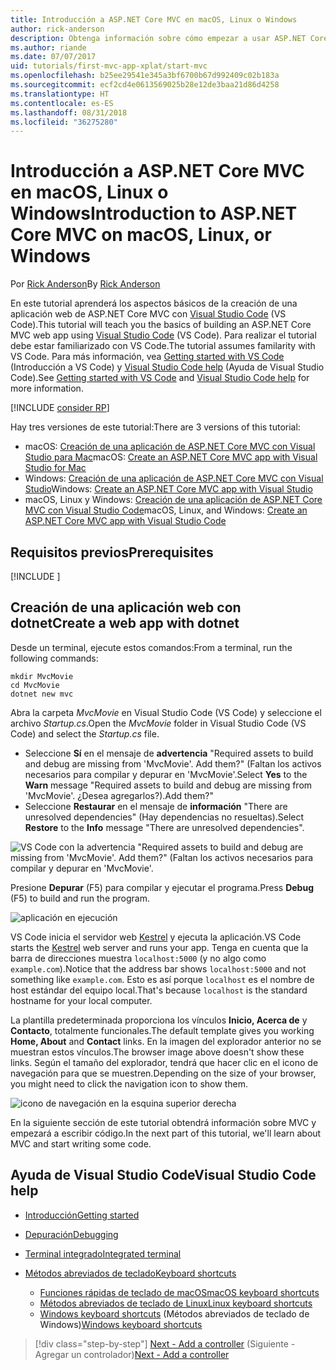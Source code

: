 ```yaml
---
title: Introducción a ASP.NET Core MVC en macOS, Linux o Windows
author: rick-anderson
description: Obtenga información sobre cómo empezar a usar ASP.NET Core MVC y Visual Studio Code en macOS, Linux y Windows.
ms.author: riande
ms.date: 07/07/2017
uid: tutorials/first-mvc-app-xplat/start-mvc
ms.openlocfilehash: b25ee29541e345a3bf6700b67d992409c02b183a
ms.sourcegitcommit: ecf2cd4e0613569025b28e12de3baa21d86d4258
ms.translationtype: HT
ms.contentlocale: es-ES
ms.lasthandoff: 08/31/2018
ms.locfileid: "36275280"
---
```

# <a name="introduction-to-aspnet-core-mvc-on-macos-linux-or-windows"></a><span data-ttu-id="b19cc-103">Introducción a ASP.NET Core MVC en macOS, Linux o Windows</span><span class="sxs-lookup"><span data-stu-id="b19cc-103">Introduction to ASP.NET Core MVC on macOS, Linux, or Windows</span></span>

<span data-ttu-id="b19cc-104">Por [Rick Anderson](https://twitter.com/RickAndMSFT)</span><span class="sxs-lookup"><span data-stu-id="b19cc-104">By [Rick Anderson](https://twitter.com/RickAndMSFT)</span></span>

<span data-ttu-id="b19cc-105">En este tutorial aprenderá los aspectos básicos de la creación de una aplicación web de ASP.NET Core MVC con [Visual Studio Code](https://code.visualstudio.com) (VS Code).</span><span class="sxs-lookup"><span data-stu-id="b19cc-105">This tutorial will teach you the basics of building an ASP.NET Core MVC web app using [Visual Studio Code](https://code.visualstudio.com) (VS Code).</span></span> <span data-ttu-id="b19cc-106">Para realizar el tutorial debe estar familiarizado con VS Code.</span><span class="sxs-lookup"><span data-stu-id="b19cc-106">The tutorial assumes familarity with VS Code.</span></span> <span data-ttu-id="b19cc-107">Para más información, vea [Getting started with VS Code](https://code.visualstudio.com/docs) (Introducción a VS Code) y [Visual Studio Code help](#visual-studio-code-help) (Ayuda de Visual Studio Code).</span><span class="sxs-lookup"><span data-stu-id="b19cc-107">See [Getting started with VS Code](https://code.visualstudio.com/docs) and [Visual Studio Code help](#visual-studio-code-help) for more information.</span></span> 

[!INCLUDE [consider RP](../../includes/razor.md)]

<span data-ttu-id="b19cc-108">Hay tres versiones de este tutorial:</span><span class="sxs-lookup"><span data-stu-id="b19cc-108">There are 3 versions of this tutorial:</span></span>

* <span data-ttu-id="b19cc-109">macOS: [Creación de una aplicación de ASP.NET Core MVC con Visual Studio para Mac](xref:tutorials/first-mvc-app-mac/start-mvc)</span><span class="sxs-lookup"><span data-stu-id="b19cc-109">macOS: [Create an ASP.NET Core MVC app with Visual Studio for Mac](xref:tutorials/first-mvc-app-mac/start-mvc)</span></span>
* <span data-ttu-id="b19cc-110">Windows: [Creación de una aplicación de ASP.NET Core MVC con Visual Studio](xref:tutorials/first-mvc-app/start-mvc)</span><span class="sxs-lookup"><span data-stu-id="b19cc-110">Windows: [Create an ASP.NET Core MVC app with Visual Studio](xref:tutorials/first-mvc-app/start-mvc)</span></span>
* <span data-ttu-id="b19cc-111">macOS, Linux y Windows: [Creación de una aplicación de ASP.NET Core MVC con Visual Studio Code](xref:tutorials/first-mvc-app-xplat/start-mvc)</span><span class="sxs-lookup"><span data-stu-id="b19cc-111">macOS, Linux, and Windows: [Create an ASP.NET Core MVC app with Visual Studio Code](xref:tutorials/first-mvc-app-xplat/start-mvc)</span></span> 

## <a name="prerequisites"></a><span data-ttu-id="b19cc-112">Requisitos previos</span><span class="sxs-lookup"><span data-stu-id="b19cc-112">Prerequisites</span></span>

[!INCLUDE [](~/includes/net-core-prereqs-vscode.md)]

## <a name="create-a-web-app-with-dotnet"></a><span data-ttu-id="b19cc-113">Creación de una aplicación web con dotnet</span><span class="sxs-lookup"><span data-stu-id="b19cc-113">Create a web app with dotnet</span></span>

<span data-ttu-id="b19cc-114">Desde un terminal, ejecute estos comandos:</span><span class="sxs-lookup"><span data-stu-id="b19cc-114">From a terminal, run the following commands:</span></span>

```console
mkdir MvcMovie
cd MvcMovie
dotnet new mvc
```

<span data-ttu-id="b19cc-115">Abra la carpeta *MvcMovie* en Visual Studio Code (VS Code) y seleccione el archivo *Startup.cs*.</span><span class="sxs-lookup"><span data-stu-id="b19cc-115">Open the *MvcMovie* folder in Visual Studio Code (VS Code) and select the *Startup.cs* file.</span></span>

- <span data-ttu-id="b19cc-116">Seleccione **Sí** en el mensaje de **advertencia** "Required assets to build and debug are missing from 'MvcMovie'. Add them?" (Faltan los activos necesarios para compilar y depurar en 'MvcMovie'.</span><span class="sxs-lookup"><span data-stu-id="b19cc-116">Select **Yes** to the **Warn** message "Required assets to build and debug are missing from 'MvcMovie'.</span></span> <span data-ttu-id="b19cc-117">¿Desea agregarlos?).</span><span class="sxs-lookup"><span data-stu-id="b19cc-117">Add them?"</span></span>
- <span data-ttu-id="b19cc-118">Seleccione **Restaurar** en el mensaje de **información** "There are unresolved dependencies" (Hay dependencias no resueltas).</span><span class="sxs-lookup"><span data-stu-id="b19cc-118">Select **Restore** to the **Info** message "There are unresolved dependencies".</span></span>

![VS Code con la advertencia "Required assets to build and debug are missing from 'MvcMovie'. Add them?" (Faltan los activos necesarios para compilar y depurar en 'MvcMovie'.](../web-api-vsc/_static/vsc_restore.png)

<span data-ttu-id="b19cc-122">Presione **Depurar** (F5) para compilar y ejecutar el programa.</span><span class="sxs-lookup"><span data-stu-id="b19cc-122">Press **Debug** (F5) to build and run the program.</span></span>

![aplicación en ejecución](../first-mvc-app/start-mvc/_static/1.png)

<span data-ttu-id="b19cc-124">VS Code inicia el servidor web [Kestrel](xref:fundamentals/servers/kestrel) y ejecuta la aplicación.</span><span class="sxs-lookup"><span data-stu-id="b19cc-124">VS Code starts the [Kestrel](xref:fundamentals/servers/kestrel) web server and runs your app.</span></span> <span data-ttu-id="b19cc-125">Tenga en cuenta que la barra de direcciones muestra `localhost:5000` (y no algo como `example.com`).</span><span class="sxs-lookup"><span data-stu-id="b19cc-125">Notice that the address bar shows `localhost:5000` and not something like `example.com`.</span></span> <span data-ttu-id="b19cc-126">Esto es así porque `localhost` es el nombre de host estándar del equipo local.</span><span class="sxs-lookup"><span data-stu-id="b19cc-126">That's because `localhost` is the standard hostname for your local computer.</span></span>

<span data-ttu-id="b19cc-127">La plantilla predeterminada proporciona los vínculos **Inicio, Acerca de** y **Contacto**, totalmente funcionales.</span><span class="sxs-lookup"><span data-stu-id="b19cc-127">The default template gives you working **Home, About** and **Contact** links.</span></span> <span data-ttu-id="b19cc-128">En la imagen del explorador anterior no se muestran estos vínculos.</span><span class="sxs-lookup"><span data-stu-id="b19cc-128">The browser image above doesn't show these links.</span></span> <span data-ttu-id="b19cc-129">Según el tamaño del explorador, tendrá que hacer clic en el icono de navegación para que se muestren.</span><span class="sxs-lookup"><span data-stu-id="b19cc-129">Depending on the size of your browser, you might need to click the navigation icon to show them.</span></span>

![icono de navegación en la esquina superior derecha](../first-mvc-app/start-mvc/_static/2.png)

<span data-ttu-id="b19cc-131">En la siguiente sección de este tutorial obtendrá información sobre MVC y empezará a escribir código.</span><span class="sxs-lookup"><span data-stu-id="b19cc-131">In the next part of this tutorial, we'll learn about MVC and start writing some code.</span></span>

## <a name="visual-studio-code-help"></a><span data-ttu-id="b19cc-132">Ayuda de Visual Studio Code</span><span class="sxs-lookup"><span data-stu-id="b19cc-132">Visual Studio Code help</span></span>

- [<span data-ttu-id="b19cc-133">Introducción</span><span class="sxs-lookup"><span data-stu-id="b19cc-133">Getting started</span></span>](https://code.visualstudio.com/docs)
- [<span data-ttu-id="b19cc-134">Depuración</span><span class="sxs-lookup"><span data-stu-id="b19cc-134">Debugging</span></span>](https://code.visualstudio.com/docs/editor/debugging)
- [<span data-ttu-id="b19cc-135">Terminal integrado</span><span class="sxs-lookup"><span data-stu-id="b19cc-135">Integrated terminal</span></span>](https://code.visualstudio.com/docs/editor/integrated-terminal)
- [<span data-ttu-id="b19cc-136">Métodos abreviados de teclado</span><span class="sxs-lookup"><span data-stu-id="b19cc-136">Keyboard shortcuts</span></span>](https://code.visualstudio.com/docs/getstarted/keybindings#_keyboard-shortcuts-reference)

  - [<span data-ttu-id="b19cc-137">Funciones rápidas de teclado de macOS</span><span class="sxs-lookup"><span data-stu-id="b19cc-137">macOS keyboard shortcuts</span></span>](https://code.visualstudio.com/shortcuts/keyboard-shortcuts-macos.pdf)
  - [<span data-ttu-id="b19cc-138">Métodos abreviados de teclado de Linux</span><span class="sxs-lookup"><span data-stu-id="b19cc-138">Linux keyboard shortcuts</span></span>](https://code.visualstudio.com/shortcuts/keyboard-shortcuts-linux.pdf)
  - <span data-ttu-id="b19cc-139">[Windows keyboard shortcuts](https://code.visualstudio.com/shortcuts/keyboard-shortcuts-windows.pdf) (Métodos abreviados de teclado de Windows)</span><span class="sxs-lookup"><span data-stu-id="b19cc-139">[Windows keyboard shortcuts](https://code.visualstudio.com/shortcuts/keyboard-shortcuts-windows.pdf)</span></span>

> [!div class="step-by-step"]
> <span data-ttu-id="b19cc-140">[Next - Add a controller](adding-controller.md) (Siguiente - Agregar un controlador)</span><span class="sxs-lookup"><span data-stu-id="b19cc-140">[Next - Add a controller](adding-controller.md)</span></span>
